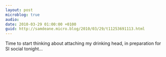 ```yaml
---
layout: post
microblog: true
audio: 
date: 2010-03-29 01:00:00 +0100
guid: http://samdeane.micro.blog/2010/03/29/t11253691113.html
---
```

Time to start thinking about attaching my drinking head, in preparation for SI social tonight...

